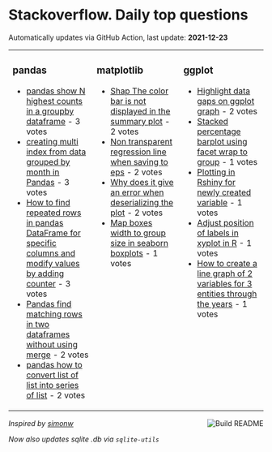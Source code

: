 # Stackoverflow. Daily top questions 

Automatically updates via GitHub Action, last update: **<!-- date starts -->2021-12-23<!-- date ends -->**


<table><tr><td valign="top" width="33%">

### pandas
<!-- pandas starts -->
* [pandas  show N highest counts in a groupby dataframe](https://stackoverflow.com/questions/70462533/pandas-show-n-highest-counts-in-a-group-by-dataframe) - 3 votes
* [creating multi index from data grouped by month in Pandas](https://stackoverflow.com/questions/70464087/creating-multi-index-from-data-grouped-by-month-in-pandas) - 3 votes
* [How to find repeated rows in pandas DataFrame for specific columns and modify values by adding counter](https://stackoverflow.com/questions/70460347/how-to-find-repeated-rows-in-pandas-dataframe-for-specific-columns-and-modify-v) - 3 votes
* [Pandas find matching rows in two dataframes without using merge](https://stackoverflow.com/questions/70461095/pandas-find-matching-rows-in-two-dataframes-without-using-merge) - 2 votes
* [pandas how to convert list of list into series of list](https://stackoverflow.com/questions/70460500/pandas-how-to-convert-list-of-list-into-series-of-list) - 2 votes
<!-- pandas ends -->
</td><td valign="top" width="34%">


### matplotlib
<!-- matplotlib starts -->
* [Shap  The color bar is not displayed in the summary plot](https://stackoverflow.com/questions/70461753/shap-the-color-bar-is-not-displayed-in-the-summary-plot) - 2 votes
* [Non transparent regression line when saving to eps](https://stackoverflow.com/questions/70460188/non-transparent-regression-line-when-saving-to-eps) - 2 votes
* [Why does it give an error when deserializing the plot](https://stackoverflow.com/questions/70458401/why-does-it-give-an-error-when-deserializing-the-plot) - 2 votes
* [Map boxes width to group size in seaborn boxplots](https://stackoverflow.com/questions/70465394/map-boxes-width-to-group-size-in-seaborn-boxplots) - 1 votes
<!-- matplotlib ends -->
</td><td valign="top" width="34%">


### ggplot
<!-- ggplot2 starts -->
* [Highlight data gaps on ggplot graph](https://stackoverflow.com/questions/70461650/highlight-data-gaps-on-ggplot-graph) - 2 votes
* [Stacked percentage barplot using facet wrap to group](https://stackoverflow.com/questions/70459907/stacked-percentage-barplot-using-facet-wrap-to-group) - 1 votes
* [Plotting in Rshiny for newly created variable](https://stackoverflow.com/questions/70460733/plotting-in-rshiny-for-newly-created-variable) - 1 votes
* [Adjust position of labels in xyplot in R](https://stackoverflow.com/questions/70467011/adjust-position-of-labels-in-xyplot-in-r) - 1 votes
* [How to create a line graph of 2 variables for 3 entities through the years](https://stackoverflow.com/questions/70464437/how-to-create-a-line-graph-of-2-variables-for-3-entities-through-the-years) - 1 votes
<!-- ggplot2 ends -->
</td></tr></table>

<a href="https://github.com/hp0404/hp0404/actions"><img src="https://github.com/hp0404/hp0404/workflows/Build%20README/badge.svg" align="right" alt="Build README"></a> <p>*Inspired by  [simonw](https://github.com/simonw/simonw)*</p> <p> *Now also updates sqlite .db via `sqlite-utils`* </p>
